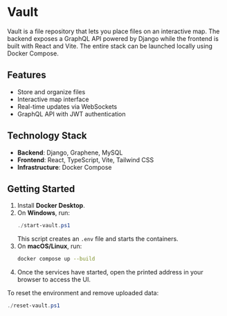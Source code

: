 # Vault

Vault is a file repository that lets you place files on an interactive map. The backend exposes a GraphQL API powered by Django while the frontend is built with React and Vite. The entire stack can be launched locally using Docker Compose.

## Features

- Store and organize files
- Interactive map interface
- Real-time updates via WebSockets
- GraphQL API with JWT authentication

## Technology Stack

- **Backend**: Django, Graphene, MySQL
- **Frontend**: React, TypeScript, Vite, Tailwind CSS
- **Infrastructure**: Docker Compose

## Getting Started

1. Install **Docker Desktop**.
2. On **Windows**, run:
   ```powershell
   ./start-vault.ps1
   ```
   This script creates an `.env` file and starts the containers.
3. On **macOS/Linux**, run:
   ```bash
   docker compose up --build
   ```
4. Once the services have started, open the printed address in your browser to access the UI.

To reset the environment and remove uploaded data:
```powershell
./reset-vault.ps1
```
